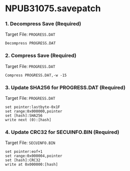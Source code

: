 # NPUB31075.savepatch

### 1. Decompress Save (Required)

Target File: `PROGRESS.DAT`

```
Decompress PROGRESS.DAT
```

### 2. Compress Save (Required)

Target File: `PROGRESS.DAT`

```
Compress PROGRESS.DAT,-w -15
```

### 3. Update SHA256 for PROGRESS.DAT (Required)

Target File: `PROGRESS.DAT`

```
set pointer:lastbyte-0x1F
set range:0x000000,pointer
set [hash]:SHA256
write next (0):[hash]
```

### 4. Update CRC32 for SECUINFO.BIN (Required)

Target File: `SECUINFO.BIN`

```
set pointer:eof+1
set range:0x000004,pointer
set [hash]:CRC32
write at 0x000000:[hash]
```


